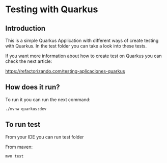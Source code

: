 # Testing with Quarkus

## Introduction
This is a simple Quarkus Application with different ways of create testing with Quarkus. 
In the test folder you can take a look into these tests.

If you want more information about how to create test on Quarkus
you can check the next article:

https://refactorizando.com/testing-aplicaciones-quarkus

## How does it run?

To run it you can run the next command:

    ./mvnw quarkus:dev

## To run test

From your IDE you can run test folder

From maven:

    mvn test

